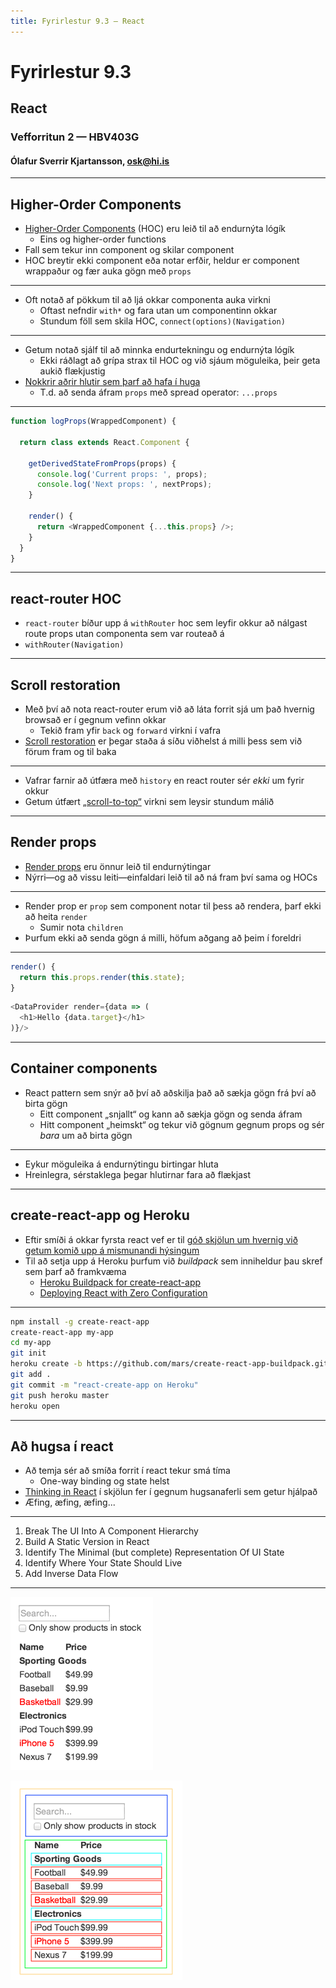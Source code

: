 ```yaml
---
title: Fyrirlestur 9.3 — React
---
```


# Fyrirlestur 9.3

## React

### Vefforritun 2 — HBV403G

#### Ólafur Sverrir Kjartansson, [osk@hi.is](mailto:osk@hi.is)

---

## Higher-Order Components

* [Higher-Order Components](https://reactjs.org/docs/higher-order-components.html) (HOC) eru leið til að endurnýta lógík
  - Eins og higher-order functions
* Fall sem tekur inn component og skilar component
* HOC breytir ekki component eða notar erfðir, heldur er component wrappaður og fær auka gögn með `props`

***

* Oft notað af pökkum til að ljá okkar componenta auka virkni
  - Oftast nefndir `with*` og fara utan um componentinn okkar
  - Stundum föll sem skila HOC, `connect(options)(Navigation)`

***

* Getum notað sjálf til að minnka endurtekningu og endurnýta lógík
  - Ekki ráðlagt að grípa strax til HOC og við sjáum möguleika, þeir geta aukið flækjustig
* [Nokkrir aðrir hlutir sem þarf að hafa í huga](https://reactjs.org/docs/higher-order-components.html#caveats)
  - T.d. að senda áfram `props` með spread operator: `...props`

***

```javascript
function logProps(WrappedComponent) {

  return class extends React.Component {

    getDerivedStateFromProps(props) {
      console.log('Current props: ', props);
      console.log('Next props: ', nextProps);
    }

    render() {
      return <WrappedComponent {...this.props} />;
    }
  }
}
```

---

## react-router HOC

* `react-router` bíður upp á `withRouter` hoc sem leyfir okkur að nálgast route props utan componenta sem var routeað á
* `withRouter(Navigation)`

***

## Scroll restoration

* Með því að nota react-router erum við að láta forrit sjá um það hvernig browsað er í gegnum vefinn okkar
  - Tekið fram yfir `back` og `forward` virkni í vafra
* [Scroll restoration](https://reacttraining.com/react-router/web/guides/scroll-restoration) er þegar staða á síðu viðhelst á milli þess sem við förum fram og til baka

***

* Vafrar farnir að útfæra með `history` en react router sér _ekki_ um fyrir okkur
* Getum útfært [„scroll-to-top“](https://reacttraining.com/react-router/web/guides/scroll-restoration/scroll-to-top) virkni sem leysir stundum málið

---

## Render props

* [Render props](https://reactjs.org/docs/render-props.html) eru önnur leið til endurnýtingar
* Nýrri—og að vissu leiti—einfaldari leið til að ná fram því sama og HOCs

***

* Render prop er `prop` sem component notar til þess að rendera, þarf ekki að heita `render`
  - Sumir nota `children`
* Þurfum ekki að senda gögn á milli, höfum aðgang að þeim í foreldri

***

```javascript
render() {
  return this.props.render(this.state);
}
```

```javascript
<DataProvider render={data => (
  <h1>Hello {data.target}</h1>
)}/>
```

---

## Container components

* React pattern sem snýr að því að aðskilja það að sækja gögn frá því að birta gögn
  - Eitt component „snjallt“ og kann að sækja gögn og senda áfram
  - Hitt component „heimskt“ og tekur við gögnum gegnum props og sér _bara_ um að birta gögn

***

* Eykur möguleika á endurnýtingu birtingar hluta
* Hreinlegra, sérstaklega þegar hlutirnar fara að flækjast

---

## create-react-app og Heroku

* Eftir smíði á okkar fyrsta react vef er til [góð skjölun um hvernig við getum komið upp á mismunandi hýsingum](https://facebook.github.io/create-react-app/docs/deployment)
* Til að setja upp á Heroku þurfum við _buildpack_ sem inniheldur þau skref sem þarf að framkvæma
  - [Heroku Buildpack for create-react-app](https://github.com/mars/create-react-app-buildpack)
  - [Deploying React with Zero Configuration](https://blog.heroku.com/deploying-react-with-zero-configuration)

***

```bash
npm install -g create-react-app
create-react-app my-app
cd my-app
git init
heroku create -b https://github.com/mars/create-react-app-buildpack.git
git add .
git commit -m "react-create-app on Heroku"
git push heroku master
heroku open
```

---

## Að hugsa í react

* Að temja sér að smíða forrit í react tekur smá tíma
  - One-way binding og state helst
* [Thinking in React](https://reactjs.org/docs/thinking-in-react.html) í skjölun fer í gegnum hugsanaferli sem getur hjálpað
* Æfing, æfing, æfing...

***

1. Break The UI Into A Component Hierarchy
2. Build A Static Version in React
3. Identify The Minimal (but complete) Representation Of UI State
4. Identify Where Your State Should Live
5. Add Inverse Data Flow

***

![Hugsað í react](img/thinking-in-react-mock-1071fbcc9eed01fddc115b41e193ec11-4dd91.png "Mynd: https://reactjs.org/docs/thinking-in-react.html")

![Hugsað í react](img/thinking-in-react-components-eb8bda25806a89ebdc838813bdfa3601-82965.png "Mynd: https://reactjs.org/docs/thinking-in-react.html")

